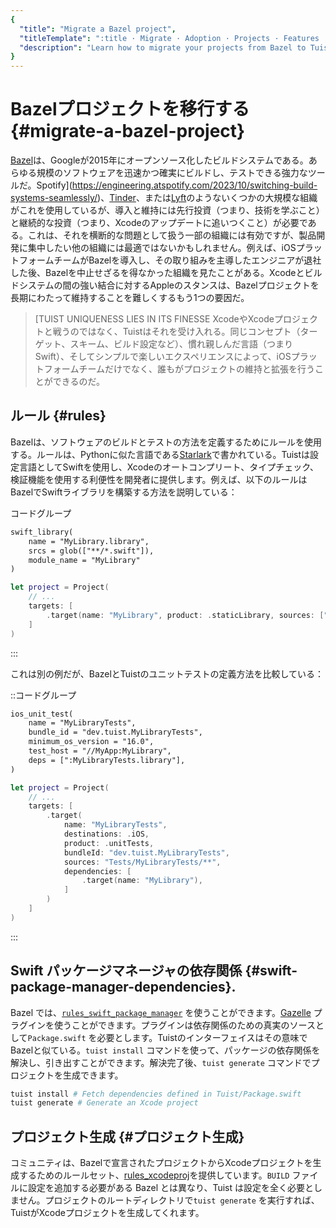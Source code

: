 ```yaml
---
{
  "title": "Migrate a Bazel project",
  "titleTemplate": ":title · Migrate · Adoption · Projects · Features · Guides · Tuist",
  "description": "Learn how to migrate your projects from Bazel to Tuist."
}
---
```

# Bazelプロジェクトを移行する {#migrate-a-bazel-project}

[Bazel](https://bazel.build)は、Googleが2015年にオープンソース化したビルドシステムである。あらゆる規模のソフトウェアを迅速かつ確実にビルドし、テストできる強力なツールだ。Spotify](https://engineering.atspotify.com/2023/10/switching-build-systems-seamlessly/)、[Tinder](https://medium.com/tinder/bazel-hermetic-toolchain-and-tooling-migration-c244dc0d3ae)、または[Lyft](https://semaphoreci.com/blog/keith-smiley-bazel)のようないくつかの大規模な組織がこれを使用しているが、導入と維持には先行投資（つまり、技術を学ぶこと）と継続的な投資（つまり、Xcodeのアップデートに追いつくこと）が必要である。これは、それを横断的な問題として扱う一部の組織には有効ですが、製品開発に集中したい他の組織には最適ではないかもしれません。例えば、iOSプラットフォームチームがBazelを導入し、その取り組みを主導したエンジニアが退社した後、Bazelを中止せざるを得なかった組織を見たことがある。Xcodeとビルドシステムの間の強い結合に対するAppleのスタンスは、Bazelプロジェクトを長期にわたって維持することを難しくするもう1つの要因だ。

> [TUIST UNIQUENESS LIES IN ITS FINESSE
> XcodeやXcodeプロジェクトと戦うのではなく、Tuistはそれを受け入れる。同じコンセプト（ターゲット、スキーム、ビルド設定など）、慣れ親しんだ言語（つまりSwift）、そしてシンプルで楽しいエクスペリエンスによって、iOSプラットフォームチームだけでなく、誰もがプロジェクトの維持と拡張を行うことができるのだ。

## ルール {#rules}

Bazelは、ソフトウェアのビルドとテストの方法を定義するためにルールを使用する。ルールは、Pythonに似た言語である[Starlark](https://github.com/bazelbuild/starlark)で書かれている。Tuistは設定言語としてSwiftを使用し、Xcodeのオートコンプリート、タイプチェック、検証機能を使用する利便性を開発者に提供します。例えば、以下のルールはBazelでSwiftライブラリを構築する方法を説明している：

コードグループ
```txt [BUILD (Bazel)]
swift_library(
    name = "MyLibrary.library",
    srcs = glob(["**/*.swift"]),
    module_name = "MyLibrary"
)
```

```swift [Project.swift (Tuist)]
let project = Project(
    // ...
    targets: [
        .target(name: "MyLibrary", product: .staticLibrary, sources: ["**/*.swift"])
    ]
)
```
:::

これは別の例だが、BazelとTuistのユニットテストの定義方法を比較している：

::コードグループ
```txt [BUILD (Bazel)]
ios_unit_test(
    name = "MyLibraryTests",
    bundle_id = "dev.tuist.MyLibraryTests",
    minimum_os_version = "16.0",
    test_host = "//MyApp:MyLibrary",
    deps = [":MyLibraryTests.library"],
)

```
```swift [Project.swift (Tuist)]
let project = Project(
    // ...
    targets: [
        .target(
            name: "MyLibraryTests",
            destinations: .iOS,
            product: .unitTests,
            bundleId: "dev.tuist.MyLibraryTests",
            sources: "Tests/MyLibraryTests/**",
            dependencies: [
                .target(name: "MyLibrary"),
            ]
        )
    ]
)
```
:::


## Swift パッケージマネージャの依存関係 {#swift-package-manager-dependencies}.

Bazel
では、[`rules_swift_package_manager`](https://github.com/cgrindel/rules_swift_package_manager)
を使うことができます。[Gazelle](https://github.com/bazelbuild/bazel-gazelle/blob/master/extend.md)
プラグインを使うことができます。プラグインは依存関係のための真実のソースとして`Package.swift`
を必要とします。Tuistのインターフェイスはその意味でBazelと似ている。`tuist install`
コマンドを使って、パッケージの依存関係を解決し、引き出すことができます。解決完了後、`tuist generate` コマンドでプロジェクトを生成できます。

```bash
tuist install # Fetch dependencies defined in Tuist/Package.swift
tuist generate # Generate an Xcode project
```

## プロジェクト生成 {#プロジェクト生成}

コミュニティは、Bazelで宣言されたプロジェクトからXcodeプロジェクトを生成するためのルールセット、[rules_xcodeproj](https://github.com/MobileNativeFoundation/rules_xcodeproj)を提供しています。`BUILD`
ファイルに設定を追加する必要がある Bazel とは異なり、Tuist は設定を全く必要としません。プロジェクトのルートディレクトリで`tuist
generate` を実行すれば、TuistがXcodeプロジェクトを生成してくれます。
